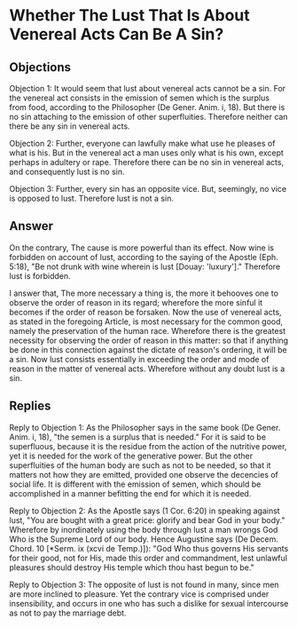 # Whether The Lust That Is About Venereal Acts Can Be A Sin?

## Objections

Objection 1: It would seem that lust about venereal acts cannot be a sin. For the venereal act consists in the emission of semen which is the surplus from food, according to the Philosopher (De Gener. Anim. i, 18). But there is no sin attaching to the emission of other superfluities. Therefore neither can there be any sin in venereal acts.

Objection 2: Further, everyone can lawfully make what use he pleases of what is his. But in the venereal act a man uses only what is his own, except perhaps in adultery or rape. Therefore there can be no sin in venereal acts, and consequently lust is no sin.

Objection 3: Further, every sin has an opposite vice. But, seemingly, no vice is opposed to lust. Therefore lust is not a sin.

## Answer

On the contrary, The cause is more powerful than its effect. Now wine is forbidden on account of lust, according to the saying of the Apostle (Eph. 5:18), "Be not drunk with wine wherein is lust [Douay: 'luxury']." Therefore lust is forbidden.

I answer that, The more necessary a thing is, the more it behooves one to observe the order of reason in its regard; wherefore the more sinful it becomes if the order of reason be forsaken. Now the use of venereal acts, as stated in the foregoing Article, is most necessary for the common good, namely the preservation of the human race. Wherefore there is the greatest necessity for observing the order of reason in this matter: so that if anything be done in this connection against the dictate of reason's ordering, it will be a sin. Now lust consists essentially in exceeding the order and mode of reason in the matter of venereal acts. Wherefore without any doubt lust is a sin.

## Replies

Reply to Objection 1: As the Philosopher says in the same book (De Gener. Anim. i, 18), "the semen is a surplus that is needed." For it is said to be superfluous, because it is the residue from the action of the nutritive power, yet it is needed for the work of the generative power. But the other superfluities of the human body are such as not to be needed, so that it matters not how they are emitted, provided one observe the decencies of social life. It is different with the emission of semen, which should be accomplished in a manner befitting the end for which it is needed.

Reply to Objection 2: As the Apostle says (1 Cor. 6:20) in speaking against lust, "You are bought with a great price: glorify and bear God in your body." Wherefore by inordinately using the body through lust a man wrongs God Who is the Supreme Lord of our body. Hence Augustine says (De Decem. Chord. 10 [*Serm. ix (xcvi de Temp.)]): "God Who thus governs His servants for their good, not for His, made this order and commandment, lest unlawful pleasures should destroy His temple which thou hast begun to be."

Reply to Objection 3: The opposite of lust is not found in many, since men are more inclined to pleasure. Yet the contrary vice is comprised under insensibility, and occurs in one who has such a dislike for sexual intercourse as not to pay the marriage debt.
